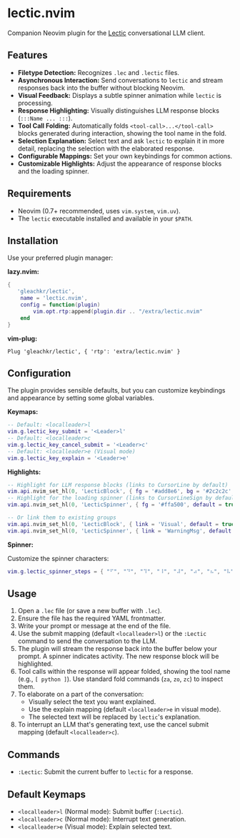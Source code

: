 # lectic.nvim

Companion Neovim plugin for the [Lectic](https://github.com/gleachkr/lectic)
conversational LLM client.

## Features

*   **Filetype Detection:** Recognizes `.lec` and `.lectic` files.
*   **Asynchronous Interaction:** Send conversations to `lectic` and stream
    responses back into the buffer without blocking Neovim.
*   **Visual Feedback:** Displays a subtle spinner animation while `lectic`
    is processing.
*   **Response Highlighting:** Visually distinguishes LLM response blocks
    (`:::Name ... :::`).
*   **Tool Call Folding:** Automatically folds `<tool-call>...</tool-call>`
    blocks generated during interaction, showing the tool name in the fold.
*   **Selection Explanation:** Select text and ask `lectic` to explain it
    in more detail, replacing the selection with the elaborated response.
*   **Configurable Mappings:** Set your own keybindings for common actions.
*   **Customizable Highlights:** Adjust the appearance of response blocks
    and the loading spinner.

## Requirements

*   Neovim (0.7+ recommended, uses `vim.system`, `vim.uv`).
*   The `lectic` executable installed and available in your `$PATH`.

## Installation

Use your preferred plugin manager:

**lazy.nvim:**

```lua
{
   'gleachkr/lectic',
    name = 'lectic.nvim',
    config = function(plugin)
        vim.opt.rtp:append(plugin.dir .. "/extra/lectic.nvim"
    end
}
```

**vim-plug:**

```vim
Plug 'gleachkr/lectic', { 'rtp': 'extra/lectic.nvim' }
```

## Configuration

The plugin provides sensible defaults, but you can customize keybindings
and appearance by setting some global variables.

**Keymaps:**

```lua
-- Default: <localleader>l
vim.g.lectic_key_submit = '<Leader>l'
-- Default: <localleader>c
vim.g.lectic_key_cancel_submit = '<Leader>c'
-- Default: <localleader>e (Visual mode)
vim.g.lectic_key_explain = '<Leader>e'
```

**Highlights:**

```lua
-- Highlight for LLM response blocks (links to CursorLine by default)
vim.api.nvim_set_hl(0, 'LecticBlock', { fg = '#add8e6', bg = '#2c2c2c', default = true })
-- Highlight for the loading spinner (links to CursorLineSign by default)
vim.api.nvim_set_hl(0, 'LecticSpinner', { fg = '#ffa500', default = true })

-- Or link them to existing groups
vim.api.nvim_set_hl(0, 'LecticBlock', { link = 'Visual', default = true })
vim.api.nvim_set_hl(0, 'LecticSpinner', { link = 'WarningMsg', default = true })

```

**Spinner:**

Customize the spinner characters:

```lua
vim.g.lectic_spinner_steps = { "⠋", "⠙", "⠹", "⠸", "⠼", "⠴", "⠦", "⠧", "⠇", "⠏" }
```

## Usage

1.  Open a `.lec` file (or save a new buffer with `.lec`).
2.  Ensure the file has the required YAML frontmatter.
3.  Write your prompt or message at the end of the file.
4.  Use the submit mapping (default `<localleader>l`) or the `:Lectic`
    command to send the conversation to the LLM.
5.  The plugin will stream the response back into the buffer below your
    prompt. A spinner indicates activity. The new response block will be
    highlighted.
6.  Tool calls within the response will appear folded, showing the tool
    name (e.g., `[ python ]`). Use standard fold commands (`za`, `zo`,
    `zc`) to inspect them.
7.  To elaborate on a part of the conversation:
    *   Visually select the text you want explained.
    *   Use the explain mapping (default `<localleader>e` in visual mode).
    *   The selected text will be replaced by `lectic`'s explanation.
8.  To interrupt an LLM that's generating text, use the cancel submit mapping 
    (default `<localleader>c`).

## Commands

*   `:Lectic`: Submit the current buffer to `lectic` for a response.

## Default Keymaps

*   `<localleader>l` (Normal mode): Submit buffer (`:Lectic`).
*   `<localleader>c` (Normal mode): Interrupt text generation.
*   `<localleader>e` (Visual mode): Explain selected text.
